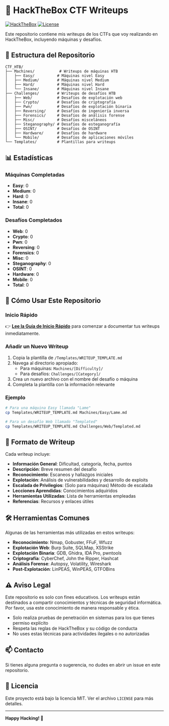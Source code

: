 # 🎯 HackTheBox CTF Writeups

[![HackTheBox](https://img.shields.io/badge/HackTheBox-CTF-green)](https://www.hackthebox.com/)
[![License](https://img.shields.io/badge/license-MIT-blue.svg)](LICENSE)

Este repositorio contiene mis writeups de los CTFs que voy realizando en HackTheBox, incluyendo máquinas y desafíos.

## 📁 Estructura del Repositorio

```
CTF_HTB/
├── Machines/           # Writeups de máquinas HTB
│   ├── Easy/          # Máquinas nivel Easy
│   ├── Medium/        # Máquinas nivel Medium
│   ├── Hard/          # Máquinas nivel Hard
│   └── Insane/        # Máquinas nivel Insane
├── Challenges/        # Writeups de desafíos HTB
│   ├── Web/           # Desafíos de explotación web
│   ├── Crypto/        # Desafíos de criptografía
│   ├── Pwn/           # Desafíos de explotación binaria
│   ├── Reversing/     # Desafíos de ingeniería inversa
│   ├── Forensics/     # Desafíos de análisis forense
│   ├── Misc/          # Desafíos misceláneos
│   ├── Steganography/ # Desafíos de esteganografía
│   ├── OSINT/         # Desafíos de OSINT
│   ├── Hardware/      # Desafíos de hardware
│   └── Mobile/        # Desafíos de aplicaciones móviles
└── Templates/         # Plantillas para writeups
```

## 📊 Estadísticas

### Máquinas Completadas
- **Easy**: 0
- **Medium**: 0
- **Hard**: 0
- **Insane**: 0
- **Total**: 0

### Desafíos Completados
- **Web**: 0
- **Crypto**: 0
- **Pwn**: 0
- **Reversing**: 0
- **Forensics**: 0
- **Misc**: 0
- **Steganography**: 0
- **OSINT**: 0
- **Hardware**: 0
- **Mobile**: 0
- **Total**: 0

## 🚀 Cómo Usar Este Repositorio

### Inicio Rápido

👉 **[Lee la Guía de Inicio Rápido](QUICKSTART.md)** para comenzar a documentar tus writeups inmediatamente.

### Añadir un Nuevo Writeup

1. Copia la plantilla de `/Templates/WRITEUP_TEMPLATE.md`
2. Navega al directorio apropiado:
   - Para máquinas: `Machines/[Difficulty]/`
   - Para desafíos: `Challenges/[Category]/`
3. Crea un nuevo archivo con el nombre del desafío o máquina
4. Completa la plantilla con la información relevante

### Ejemplo

```bash
# Para una máquina Easy llamada "Lame"
cp Templates/WRITEUP_TEMPLATE.md Machines/Easy/Lame.md

# Para un desafío Web llamado "Templated"
cp Templates/WRITEUP_TEMPLATE.md Challenges/Web/Templated.md
```

## 📝 Formato de Writeup

Cada writeup incluye:

- **Información General**: Dificultad, categoría, fecha, puntos
- **Descripción**: Breve resumen del desafío
- **Reconocimiento**: Escaneos y hallazgos iniciales
- **Explotación**: Análisis de vulnerabilidades y desarrollo de exploits
- **Escalada de Privilegios**: (Solo para máquinas) Método de escalada
- **Lecciones Aprendidas**: Conocimientos adquiridos
- **Herramientas Utilizadas**: Lista de herramientas empleadas
- **Referencias**: Recursos y enlaces útiles

## 🛠️ Herramientas Comunes

Algunas de las herramientas más utilizadas en estos writeups:

- **Reconocimiento**: Nmap, Gobuster, FFuF, Wfuzz
- **Explotación Web**: Burp Suite, SQLMap, XSStrike
- **Explotación Binaria**: GDB, Ghidra, IDA Pro, pwntools
- **Criptografía**: CyberChef, John the Ripper, Hashcat
- **Análisis Forense**: Autopsy, Volatility, Wireshark
- **Post-Explotación**: LinPEAS, WinPEAS, GTFOBins

## ⚠️ Aviso Legal

Este repositorio es solo con fines educativos. Los writeups están destinados a compartir conocimientos y técnicas de seguridad informática. Por favor, usa este conocimiento de manera responsable y ética.

- Solo realiza pruebas de penetración en sistemas para los que tienes permiso explícito
- Respeta las reglas de HackTheBox y su código de conducta
- No uses estas técnicas para actividades ilegales o no autorizadas

## 📫 Contacto

Si tienes alguna pregunta o sugerencia, no dudes en abrir un issue en este repositorio.

## 📜 Licencia

Este proyecto está bajo la licencia MIT. Ver el archivo `LICENSE` para más detalles.

---

**Happy Hacking! 🔐**
